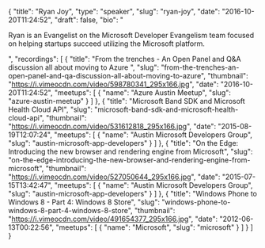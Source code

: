 {
  "title": "Ryan Joy",
  "type": "speaker",
  "slug": "ryan-joy",
  "date": "2016-10-20T11:24:52",
  "draft": false,
  "bio": "<p>Ryan is an Evangelist on the Microsoft Developer Evangelism team focused on helping startups succeed utilizing the Microsoft platform. </p>",
  "recordings": [
    {
      "title": "From the trenches - An Open Panel and Q&A discussion all about moving to Azure ",
      "slug": "from-the-trenches-an-open-panel-and-qa-discussion-all-about-moving-to-azure",
      "thumbnail": "https://i.vimeocdn.com/video/598780341_295x166.jpg",
      "date": "2016-10-20T11:24:52",
      "meetups": [
        {
          "name": "Azure Austin Meetup",
          "slug": "azure-austin-meetup"
        }
      ]
    },
    {
      "title": "Microsoft Band SDK and Microsoft Health Cloud API",
      "slug": "microsoft-band-sdk-and-microsoft-health-cloud-api",
      "thumbnail": "https://i.vimeocdn.com/video/531612818_295x166.jpg",
      "date": "2015-08-19T12:07:24",
      "meetups": [
        {
          "name": "Austin Microsoft Developers Group",
          "slug": "austin-microsoft-app-developers"
        }
      ]
    },
    {
      "title": "On the Edge: Introducing the new browser and rendering engine from Microsoft",
      "slug": "on-the-edge-introducing-the-new-browser-and-rendering-engine-from-microsoft",
      "thumbnail": "https://i.vimeocdn.com/video/527050644_295x166.jpg",
      "date": "2015-07-15T13:42:47",
      "meetups": [
        {
          "name": "Austin Microsoft Developers Group",
          "slug": "austin-microsoft-app-developers"
        }
      ]
    },
    {
      "title": "Windows Phone to Windows 8 - Part 4: Windows 8 Store",
      "slug": "windows-phone-to-windows-8-part-4-windows-8-store",
      "thumbnail": "https://i.vimeocdn.com/video/491654377_295x166.jpg",
      "date": "2012-06-13T00:22:56",
      "meetups": [
        {
          "name": "Microsoft",
          "slug": "microsoft"
        }
      ]
    }
  ]
}